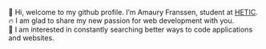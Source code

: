 👋 Hi, welcome to my github profile. I’m Amaury Franssen, student at <a href="https://www.hetic.net/">HETIC</a>.<br/> 
🔥 I am glad to share my new passion for web development with you.<br/>
👀 I am interested in constantly searching better ways to code applications and websites.<br/>
   
<!-- <a href="https://github.com/ExploryKod/github-readme-stats">
 <img align="left" src="https://github-readme-stats.vercel.app/api/top-langs/?username=ExploryKod&layout=compact&langs_count=10&hide=html,css">
</a> -->

<!---
ExploryKod/ExploryKod is a ✨ special ✨ repository because its `README.md` (this file) appears on your GitHub profile.
You can click the Preview link to take a look at your changes.
--->
